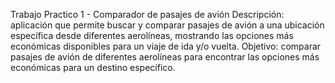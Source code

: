 Trabajo Practico 1 - Comparador de pasajes de avión
Descripción: aplicación que permite buscar y comparar pasajes de avión a una ubicación específica desde diferentes aerolíneas, mostrando las opciones más económicas disponibles para un viaje de ida y/o vuelta.
Objetivo: comparar pasajes de avión de diferentes aerolíneas para encontrar las opciones más económicas para un destino específico.
